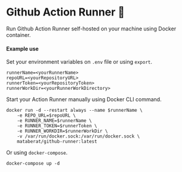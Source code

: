 # Github Action Runner :runner:

Run Github Action Runner self-hosted on your machine using Docker container.

#### Example use

Set your environment variables on `.env` file or using `export`.
```
runnerName=<yourRunnerName>
repoURL=<yourRepositoryURL>
runnerToken=<yourRepositoryToken>
runnerWorkDir=<yourRunnerWorkDirectory>
```

Start your Action Runner manually using Docker CLI command.
```
docker run -d --restart always --name $runnerName \
    -e REPO_URL=$repoURL \
    -e RUNNER_NAME=$runnerName \
    -e RUNNER_TOKEN=$runnerToken \
    -e RUNNER_WORKDIR=$runnerWorkDir \
    -v /var/run/docker.sock:/var/run/docker.sock \
    mataberat/github-runner:latest
```

Or using `docker-compose`.
```
docker-compose up -d
```
